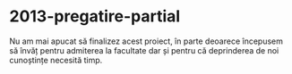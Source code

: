 # 2013-pregatire-partial
Nu am mai apucat să finalizez acest proiect, în parte deoarece începusem să învăț pentru admiterea la facultate dar și pentru că deprinderea de noi cunoștințe necesită timp.
